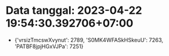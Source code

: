 # Data tanggal: 2023-04-22 19:54:30.392706+07:00

* {'vrsizTmcswXvynut': 2789, 'S0MK4WFASkHSkeuU': 7263, 'PATBF8jpjHGxVJPa': 7251}
